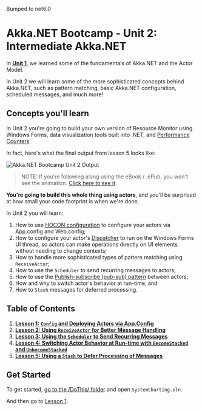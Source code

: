 Bumped to net6.0

# Akka.NET Bootcamp - Unit 2: Intermediate Akka.NET

In **[Unit 1](../Unit-1/README.md)**, we learned some of the fundamentals of Akka.NET and the Actor Model.

In Unit 2 we will learn some of the more sophisticated concepts behind Akka.NET, such as pattern matching, basic Akka.NET configuration, scheduled messages, and much more!

## Concepts you'll learn

In Unit 2 you're going to build your own version of Resource Monitor using Windows Forms, data visualization tools built into .NET, and [Performance Counters](https://msdn.microsoft.com/en-us/library/system.diagnostics.performancecounter.aspx "PerformanceCounter Class - C#").

In fact, here's what the final output from lesson 5 looks like:

![Akka.NET Bootcamp Unit 2 Output](lesson5/images/syncharting-complete-output.gif)

> NOTE: If you're following along using the eBook / .ePub, you won't see the animation. [Click here to see it](https://github.com/petabridge/akka-bootcamp/blob/master/src/Unit-2/lesson5/images/syncharting-complete-output.gif).

**You're going to build this whole thing using actors**, and you'll be surprised at how small your code footprint is when we're done.

In Unit 2 you will learn:

1. How to use [HOCON configuration](https://getakka.net/articles/concepts/configuration.html#what-is-hocon "Akka.NET HOCON Configurations") to configure your actors via App.config and Web.config;
1. How to configure your actor's [Dispatcher](https://getakka.net/articles/actors/dispatchers.html) to run on the Windows Forms UI thread, so actors can make operations directly on UI elements without needing to change contexts;
1. How to handle more sophisticated types of pattern matching using `ReceiveActor`;
1. How to use the `Scheduler` to send recurring messages to actors;
1. How to use the [Publish-subscribe (pub-sub) pattern](http://en.wikipedia.org/wiki/Publish%E2%80%93subscribe_pattern) between actors;
1. How and why to switch actor's behavior at run-time; and
2. How to `Stash` messages for deferred processing.

## Table of Contents

1. **[Lesson 1: `Config` and Deploying Actors via App.Config](lesson1/README.md)**
2. **[Lesson 2: Using `ReceiveActor` for Better Message Handling](lesson2/README.md)**
3. **[Lesson 3: Using the `Scheduler` to Send Recurring Messages](lesson3/README.md)**
4. **[Lesson 4: Switching Actor Behavior at Run-time with `BecomeStacked` and `UnbecomeStacked`](lesson4/README.md)**
5. **[Lesson 5: Using a `Stash` to Defer Processing of Messages](lesson5/README.md)**

## Get Started

To get started, [go to the /DoThis/ folder](DoThis/) and open `SystemCharting.sln`.

And then go to [Lesson 1](lesson1/README.md).